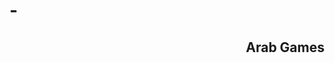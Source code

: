 # -<!DOCTYPE htma>
<htma>
     <head><meta charset="utf-8">
        <title>Arab Games</title>
        </head>
          <boody dir="rtl">
               <div>
                    <h2>
                      Arab Games
                      </h2>
                    </div>
                    <div>
                          <a href="https://discord.gg/V7wZvaH
                             <p>ربط سيرفر دسكوردArab Games</p>
                                    <p> قوانين سيرفرArab Games</p>
                     </a>
               </div>
               <div>
               <button>قوانين السيرفر</button>
               <p>
                
